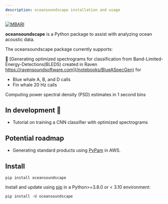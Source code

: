 ```yaml
---
description: oceansoundscape installation and usage
---
```

[![MBARI](https://www.mbari.org/wp-content/uploads/2014/11/logo-mbari-3b.png)](http://www.mbari.org) 

**oceansoundscape** is a Python package to assist with analyzing ocean acoustic data. 

The oceansoundscape package currently supports:

🐳 [Generating optimized spectrograms for classification from Band-Limited-Energy-Detections(BLEDS) created in Raven https://ravensoundsoftware.com](/notebooks/BlueASpecGen) for
  
- Blue whale A, B, and D calls 
- Fin whale 20 Hz calls 

Computing power spectral density (PSD) estimates in 1 second bins

## In development 🚧

-  Tutorial on training a CNN classifier with optimized spectrograms

## Potential roadmap

-  Generating standard products using [PyPam](https://github.com/lifewatch/pypam) in AWS. 

## Install
 
```
pip install oceansoundscape
```

Install and update using [pip](https://pip.pypa.io/en/stable/getting-started/) in a Python>=3.8.0 or < 3.10 environment:

```shell
pip install -U oceansoundscape
```
 